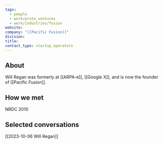 ```yaml
---
tags:
  - people
  - work/proto_ventures
  - work/industries/fusion
website: 
company: "[[Pacific Fusion]]"
division: 
title: 
contact_type: startup_operators
---
```

## About
Will Regan was formerly at [[ARPA-e]], [[Google X]], and is now the founder of [[Pacific Fusion]].

## How we met
NRDC 2010

## Selected conversations
[[2023-10-06 Will Regan]]